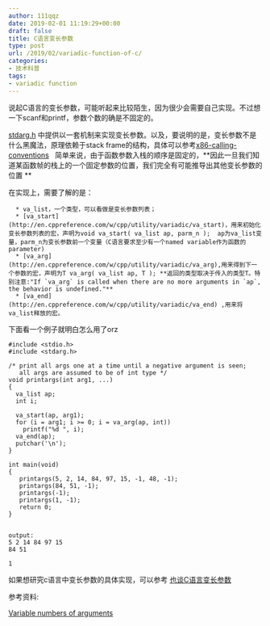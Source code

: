 ```yaml
---
author: 111qqz
date: 2019-02-01 11:19:29+00:00
draft: false
title: C语言变长参数
type: post
url: /2019/02/variadic-function-of-c/
categories:
- 技术科普
tags:
- variadic function
---
```


说起C语言的变长参数，可能听起来比较陌生，因为很少会需要自己实现。不过想一下scanf和printf，参数个数的确是不固定的。

[stdarg.h](https://en.wikipedia.org/wiki/Stdarg.h#.3Cvarargs.h.3E) 中提供以一套机制来实现变长参数。以及，要说明的是，变长参数不是什么黑魔法，原理依赖于stack frame的结构，具体可以参考[x86-calling-conventions](https://111qqz.com/2019/01/x86-calling-conventions/)   简单来说，由于函数参数入栈的顺序是固定的，**因此一旦我们知道某函数帧的栈上的一个固定参数的位置，我们完全有可能推导出其他变长参数的位置 **

在实现上，需要了解的是：



 	  * va_list，一个类型，可以看做是变长参数列表；
 	  * [va_start](http://en.cppreference.com/w/cpp/utility/variadic/va_start)，用来初始化变长参数列表的宏，声明为void va_start( va_list ap, parm_n );  ap为va_list变量，parm_n为变长参数前一个变量（C语言要求至少有一个named variable作为函数的parameter)
 	  * [va_arg](http://en.cppreference.com/w/cpp/utility/variadic/va_arg),用来得到下一个参数的宏，声明为T va_arg( va_list ap, T ); **返回的类型取决于传入的类型T。特别注意:"If `va_arg` is called when there are no more arguments in `ap`, the behavior is undefined."**
 	  * [va_end](http://en.cppreference.com/w/cpp/utility/variadic/va_end) ,用来将va_list释放的宏。

下面看一个例子就明白怎么用了orz

    
    #include <stdio.h>
    #include <stdarg.h>
    
    /* print all args one at a time until a negative argument is seen;
       all args are assumed to be of int type */
    void printargs(int arg1, ...)
    {
      va_list ap;
      int i;
    
      va_start(ap, arg1); 
      for (i = arg1; i >= 0; i = va_arg(ap, int))
        printf("%d ", i);
      va_end(ap);
      putchar('\n');
    }
    
    int main(void)
    {
       printargs(5, 2, 14, 84, 97, 15, -1, 48, -1);
       printargs(84, 51, -1);
       printargs(-1);
       printargs(1, -1);
       return 0;
    }
    
    
    output:
    5 2 14 84 97 15
    84 51
    
    1


如果想研究c语言中变长参数的具体实现，可以参考 [也谈C语言变长参数](https://tonybai.com/2008/05/07/also-talk-about-c-variable-length-args/)

参考资料:

[Variable numbers of arguments](https://publications.gbdirect.co.uk//c_book/chapter9/stdarg.html)






